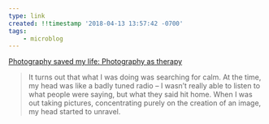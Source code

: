 ```yaml
---
type: link
created: !!timestamp '2018-04-13 13:57:42 -0700'
tags:
    - microblog
---
```

[Photography saved my life: Photography as therapy](http://www.amateurphotographer.co.uk/technique/interviews/photography-saved-my-life-photography-as-therapy-117567)

> It turns out that what I was doing was searching for calm. At the time, my head was like a badly tuned radio – I wasn’t really able to listen to what people were saying, but what they said hit home. When I was out taking pictures, concentrating purely on the creation of an image, my head started to unravel.
